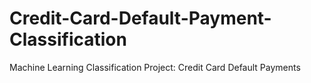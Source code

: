 # Credit-Card-Default-Payment-Classification
Machine Learning Classification Project: Credit Card Default Payments
